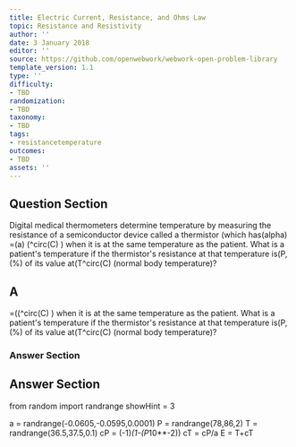 ```yaml
---
title: Electric Current, Resistance, and Ohms Law
topic: Resistance and Resistivity
author: ''
date: 3 January 2018
editor: ''
source: https://github.com/openwebwork/webwork-open-problem-library
template_version: 1.1
type: ''
difficulty:
- TBD
randomization:
- TBD
taxonomy:
- TBD
tags:
- resistancetemperature
outcomes:
- TBD
assets: ''
---
```


## Question Section 

Digital medical thermometers determine temperature by measuring the resistance of a semiconductor device called a thermistor (which has(alpha) =(a) (^circ(C) ) when it is at the same temperature as the patient. What is a patient's temperature if the thermistor's resistance at that temperature is(P,(%) of its value at(T^circ(C) (normal body temperature)?

## A
=((^circ(C) ) when it is at the same temperature as the patient. What is a patient's temperature if the thermistor's resistance at that temperature is(P,(%) of its value at(T^circ(C) (normal body temperature)?
### Answer Section


## Answer Section

from random import randrange
showHint = 3


a = randrange(-0.0605,-0.0595,0.0001)
P = randrange(78,86,2)
T = randrange(36.5,37.5,0.1)
cP = (-1)*(1-(P*10**-2))
cT = cP/a
E = T+cT